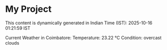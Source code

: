 # My Project

This content is dynamically generated in Indian Time (IST): 2025-10-16 01:21:59 IST


Current Weather in Coimbatore:
Temperature: 23.22 °C
Condition: overcast clouds

